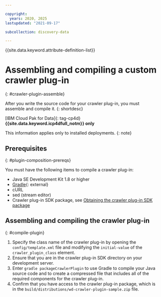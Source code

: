 ```yaml
---

copyright:
  years: 2020, 2025
lastupdated: "2021-09-17"

subcollection: discovery-data

---
```


{{site.data.keyword.attribute-definition-list}}

# Assembling and compiling a custom crawler plug-in
{: #crawler-plugin-assemble}

After you write the source code for your crawler plug-in, you must assemble and compile it.
{: shortdesc}

[IBM Cloud Pak for Data]{: tag-cp4d} **{{site.data.keyword.icp4dfull_notm}} only**

This information applies only to installed deployments.
{: note}

## Prerequisites
{: #plugin-composition-prereqs}

You must have the following items to compile a crawler plug-in:

- Java SE Development Kit 1.8 or higher
- [Gradle](https://gradle.org/install/){: external}
- cURL
- sed (stream editor)
- Crawler plug-in SDK package, see [Obtaining the crawler plug-in SDK package](/docs/discovery-data?topic=discovery-data-crawler-plugin-build#obtain-sdk)

## Assembling and compiling the crawler plug-in
{: #compile-plugin}

1. Specify the class name of the crawler plug-in by opening the `config/template.xml` file and modifying the `initial-value` of the `crawler_plugin_class` element.
1. Ensure that you are in the crawler plug-in SDK directory on your development server.
1. Enter `gradle packageCrawlerPlugin` to use Gradle to compile your Java source code and to create a compressed file that includes all of the required components for the crawler plug-in.
1. Confirm that you have access to the crawler plug-in package, which is in the `build/distributions/wd-crawler-plugin-sample.zip` file.

